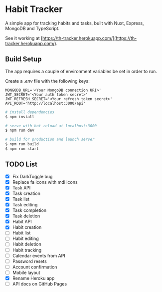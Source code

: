 # Habit Tracker

A simple app for tracking habits and tasks, built with Nuxt, Express, MongoDB and TypeScript.

See it working at [https://th-tracker.herokuapp.com/](https://th-tracker.herokuapp.com/).

## Build Setup

The app requires a couple of environment variables be set in order to run.

Create a *.env* file with the following keys:

```
MONGODB_URL='<Your MongoDB connection URI>'
JWT_SECRET='<Your auth token secret>'
JWT_REFRESH_SECRET='<Your refresh token secret>'
API_ROOT='http://localhost:3000/api'
```

```bash
# install dependencies
$ npm install

# serve with hot reload at localhost:3000
$ npm run dev

# build for production and launch server
$ npm run build
$ npm run start
```

## TODO List

- [X] Fix DarkToggle bug
- [X] Replace fa icons with mdi icons
- [X] Task API
- [X] Task creation
- [X] Task list
- [X] Task editing
- [X] Task completion
- [X] Task deletion
- [X] Habit API
- [X] Habit creation
- [ ] Habit list
- [ ] Habit editing
- [ ] Habit deletion
- [ ] Habit tracking
- [ ] Calendar events from API
- [ ] Password resets
- [ ] Account confirmation
- [ ] Mobile layout
- [X] Rename Heroku app
- [ ] API docs on GitHub Pages
